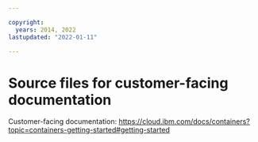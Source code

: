 ```yaml
---

copyright:
  years: 2014, 2022
lastupdated: "2022-01-11"

---
```





# Source files for customer-facing documentation



Customer-facing documentation: https://cloud.ibm.com/docs/containers?topic=containers-getting-started#getting-started








